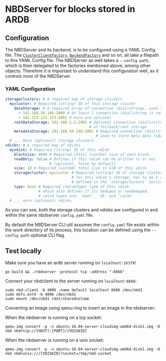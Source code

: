 # NBDServer for blocks stored in ARDB

## Configuration

The NBDServer and its backend, is to be configured using a YAML Config file.
The [`ClusterClientFactory`][clusterclientfactory], [`BackendFactory`][backendfactory] and so on, all take a filepath to this YAML Config file.
The NBDServer as well takes a `--config path`, which is then delegated to the factories mentioned above, among other objects.
Therefore it is important to understand this configuration well, as it controls most of the NBDServer.

### YAML Configuration

```yaml
storageclusters: # A required map of storage clusters
  mycluster: # Required (string) ID of this storage cluster
    dataStorage: # A required array of connection (dial)strings, used to store data
      - 192.168.58.146:2000 # At least 1 connection (dial)string is required,
      - 192.123.123.123:2001 # more are optional
    rootDataStorage: 192.168.2.2:2002 # Optional connection (dial)string
                                      # of fallback/root storage
    metadataStorage: 192.168.58.146:2001 # Required connection (dial)string,
                                         # used to store meta data (LBA indices)
  # ... more (optional) storage clusters
vdisks: # A required map of vdisks
  myvdisk: # Required (string) ID of this vdisk
    blocksize: 4096 # Required static (uint64) size of each block
    readOnly: false # Defines if this vdisk can be written to or not
                    # (optional, false by default)
    size: 10 # Required (uint64) total size in GiB of this vdisk
    storagecluster: mycluster # Required (string) ID of storage cluster to use
                              # for this vdisk's storage, has to be a storage cluster
                              # defined in the `storageclusters` section of THIS config file
    type: boot # Required (VdiskType) type of this vdisk
               # which also defines if its deduped or nondeduped,
               # valid types are: `boot`, `db` and `cache`
  # ... more (optional) vdisks
```

As you can see, both the storage clusters and vdisks are configured in
and within the same nbdserver `config.yaml` file.

By default the NBDServer CLI util assumes the `config.yaml` file
exists within the work directory of its process, this location can be defined
using the `--config path` optional CLI flag.

## Test locally

Make sure you have an ardb server running on `localhost:16379`!

```
go build && ./nbdserver -protocol tcp -address ":6666"
```

Connect your nbdclient to the server running on `localhost:6666`:

```
sudo nbd-client -b 4096 -name default localhost 6666 /dev/nbd1
sudo mkfs.ext4 -b 4096 /dev/nbd1
sudo mount /dev/nbd1 /mnt/sharedvolume
```

Converting an image using qemu-img to insert an image in the nbdserver:

When the nbdserver is running on a tcp socket:
```
qemu-img convert -p -n ubuntu-16.04-server-cloudimg-amd64-disk1.img -O nbd nbd+tcp://[HOST]:[PORT]/[VDISKID]
```

When the nbdserver is running on a unix socket:
```
qemu-img convert -p -n ubuntu-16.04-server-cloudimg-amd64-disk1.img -O nbd nbd+unix:///[VDISKID]?socket=/tmp/nbd-socket
```

[clusterclientfactory]: ../storagecluster/cluster.go#L32-#L40
[backendfactory]: ./ardb/ardb.go#L67-L75
